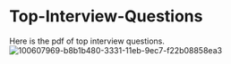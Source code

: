 # Top-Interview-Questions
Here is the pdf of top interview questions.
![100607969-b8b1b480-3331-11eb-9ec7-f22b08858ea3](https://user-images.githubusercontent.com/56478257/102706362-3e80aa00-42b7-11eb-91e5-4c3db80fb4f9.png)
